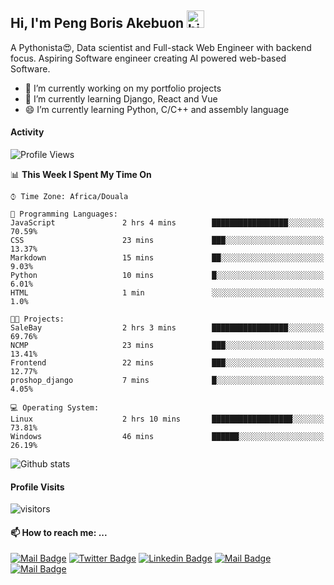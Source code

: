  ## Hi, I'm Peng Boris Akebuon <img src="https://user-images.githubusercontent.com/1303154/88677602-1635ba80-d120-11ea-84d8-d263ba5fc3c0.gif" width="28px" alt="hi">

 A Pythonista😍, Data scientist and Full-stack Web Engineer with backend focus. Aspiring Software engineer creating AI powered web-based Software.
- 🔭 I’m currently working on my portfolio projects
- 🌱 I’m currently learning Django, React and Vue
- 😄 I’m currently learning Python, C/C++ and assembly language

#### Activity
<!--START_SECTION:waka-->
![Profile Views](http://img.shields.io/badge/Profile%20Views-5-blue)

📊 **This Week I Spent My Time On** 

```text
⌚︎ Time Zone: Africa/Douala

💬 Programming Languages: 
JavaScript               2 hrs 4 mins        █████████████████░░░░░░░░   70.59% 
CSS                      23 mins             ███░░░░░░░░░░░░░░░░░░░░░░   13.37% 
Markdown                 15 mins             ██░░░░░░░░░░░░░░░░░░░░░░░   9.03% 
Python                   10 mins             █░░░░░░░░░░░░░░░░░░░░░░░░   6.01% 
HTML                     1 min               ░░░░░░░░░░░░░░░░░░░░░░░░░   1.0%

🐱‍💻 Projects: 
SaleBay                  2 hrs 3 mins        █████████████████░░░░░░░░   69.76% 
NCMP                     23 mins             ███░░░░░░░░░░░░░░░░░░░░░░   13.41% 
Frontend                 22 mins             ███░░░░░░░░░░░░░░░░░░░░░░   12.77% 
proshop_django           7 mins              █░░░░░░░░░░░░░░░░░░░░░░░░   4.05%

💻 Operating System: 
Linux                    2 hrs 10 mins       ██████████████████░░░░░░░   73.81% 
Windows                  46 mins             ██████░░░░░░░░░░░░░░░░░░░   26.19%

```


<!--END_SECTION:waka-->


![Github stats](https://github-readme-stats.vercel.app/api?username=itzomen&theme=vue&show_icons=true&count_private=true)
 
 #### Profile Visits 

![visitors](https://visitor-badge.glitch.me/badge?page_id=itzomen)

#### 📫 How to reach me: ...

[![Mail Badge](https://img.shields.io/badge/-itzomen-c0392b?style=flat&labelColor=c0392b&logo=gmail&logoColor=white)](mailto:peng.akebuon2468@gmail.com)
[![Twitter Badge](https://img.shields.io/badge/-@itz_omen-1ca0f1?style=flat&labelColor=1ca0f1&logo=twitter&logoColor=white&link=https://twitter.com/itz_omen)](https://twitter.com/itz_omen/) [![Linkedin Badge](https://img.shields.io/badge/-Peng_Boris_Akebuon-0e76a8?style=flat&labelColor=0e76a8&logo=linkedin&logoColor=white)](https://www.linkedin.com/in/peng-boris-akebuon-0b8ba0195/)
 [![Mail Badge](https://img.shields.io/badge/-Academy_Omen-e74c3c?style=flat&labelColor=e74c3c&logo=youtube&logoColor=white)](https://https://www.youtube.com/channel/UCknaAfNfqKQDQFnqP2zMA6A?view_as=subscriber)  [![Mail Badge](https://img.shields.io/badge/-@itz_an_omen-405DE6?style=flat&labelColor=5851DB&logo=instagram&logoColor=white)](https://instagram.com/itz_an_omen)
